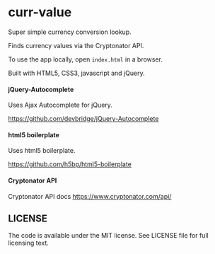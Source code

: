 # curr-value
Super simple currency conversion lookup.

Finds currency values via the Cryptonator API.

To use the app locally, open `index.html` in a browser.

Built with HTML5, CSS3, javascript and jQuery.

#### jQuery-Autocomplete

Uses Ajax Autocomplete for jQuery.

https://github.com/devbridge/jQuery-Autocomplete

#### html5 boilerplate

Uses html5 boilerplate.

https://github.com/h5bp/html5-boilerplate

#### Cryptonator API

Cryptonator API docs
https://www.cryptonator.com/api/


## LICENSE

The code is available under the MIT license.
See LICENSE file for full licensing text.